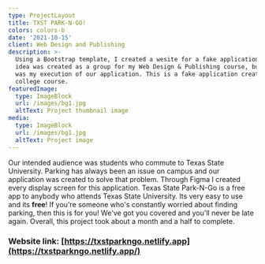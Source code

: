 ```yaml
---
type: ProjectLayout
title: TXST PARK-N-GO!
colors: colors-b
date: '2021-10-15'
client: Web Design and Publishing
description: >-
  Using a Bootstrap template, I created a wesite for a fake application. The
  idea was created as a group for my Web Design & Publishing course, but this
  was my execution of our application. This is a fake application created for a
  college course.
featuredImage:
  type: ImageBlock
  url: /images/bg1.jpg
  altText: Project thumbnail image
media:
  type: ImageBlock
  url: /images/bg1.jpg
  altText: Project image
---
```

Our intended audience was students who commute to Texas State University. Parking has always been an issue on campus and our application was created to solve that problem. Through Figma I created every display screen for this application. Texas State Park-N-Go is a free app to anybody who attends Texas State University. Its very easy to use and its **free**! If you're someone who's constantly worried about finding parking, then this is for you! We've got you covered and you'll never be late again. Overall, this project took about a month and a half to complete.

### **Website link:** [https://txstparkngo.netlify.app](https://txstparkngo.netlify.app/)

